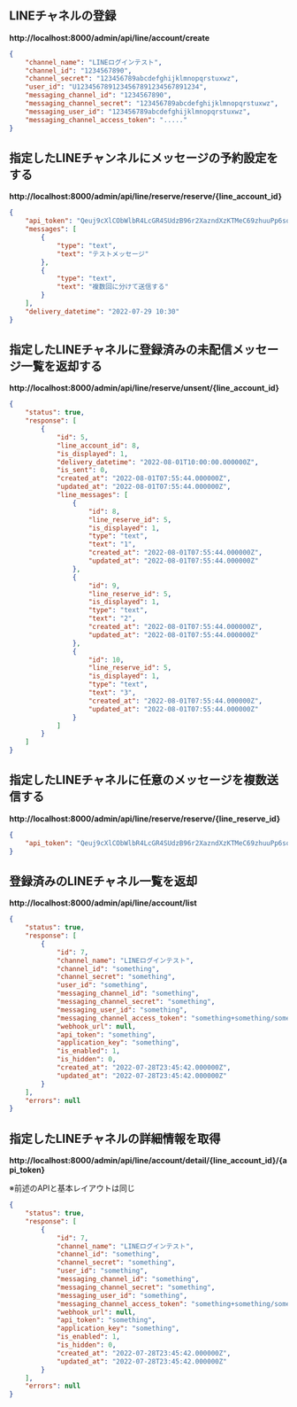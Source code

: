 
## LINEチャネルの登録

**http://localhost:8000/admin/api/line/account/create**

```post.json
{
    "channel_name": "LINEログインテスト",
    "channel_id": "1234567890",
    "channel_secret": "123456789abcdefghijklmnopqrstuxwz",
    "user_id": "U1234567891234567891234567891234",
    "messaging_channel_id": "1234567890",
    "messaging_channel_secret": "123456789abcdefghijklmnopqrstuxwz",
    "messaging_user_id": "123456789abcdefghijklmnopqrstuxwz",
    "messaging_channel_access_token": "....."
}
```
## 指定したLINEチャンネルにメッセージの予約設定をする

**http://localhost:8000/admin/api/line/reserve/reserve/{line_account_id}**

```post.json
{
    "api_token": "Qeuj9cXlCObWlbR4LcGR4SUdzB96r2XazndXzKTMeC69zhuuPp6soxIPdOttJwMEhnV81qs5PAvJtuX_tgtyJEkkblsLMFH2",
    "messages": [
        {
            "type": "text",
            "text": "テストメッセージ"
        },
        {
            "type": "text",
            "text": "複数回に分けて送信する"
        }
    ],
    "delivery_datetime": "2022-07-29 10:30"
}
```

## 指定したLINEチャネルに登録済みの未配信メッセージ一覧を返却する

**http://localhost:8000/admin/api/line/reserve/unsent/{line_account_id}**

```response.json
{
    "status": true,
    "response": [
        {
            "id": 5,
            "line_account_id": 8,
            "is_displayed": 1,
            "delivery_datetime": "2022-08-01T10:00:00.000000Z",
            "is_sent": 0,
            "created_at": "2022-08-01T07:55:44.000000Z",
            "updated_at": "2022-08-01T07:55:44.000000Z",
            "line_messages": [
                {
                    "id": 8,
                    "line_reserve_id": 5,
                    "is_displayed": 1,
                    "type": "text",
                    "text": "1",
                    "created_at": "2022-08-01T07:55:44.000000Z",
                    "updated_at": "2022-08-01T07:55:44.000000Z"
                },
                {
                    "id": 9,
                    "line_reserve_id": 5,
                    "is_displayed": 1,
                    "type": "text",
                    "text": "2",
                    "created_at": "2022-08-01T07:55:44.000000Z",
                    "updated_at": "2022-08-01T07:55:44.000000Z"
                },
                {
                    "id": 10,
                    "line_reserve_id": 5,
                    "is_displayed": 1,
                    "type": "text",
                    "text": "3",
                    "created_at": "2022-08-01T07:55:44.000000Z",
                    "updated_at": "2022-08-01T07:55:44.000000Z"
                }
            ]
        }
    ]
}
```

## 指定したLINEチャネルに任意のメッセージを複数送信する

**http://localhost:8000/admin/api/line/reserve/reserve/{line_reserve_id}**

```post.json
{
    "api_token": "Qeuj9cXlCObWlbR4LcGR4SUdzB96r2XazndXzKTMeC69zhuuPp6soxIPdOttJwMEhnV81qs5PAvJtuX_tgtyJEkkblsLMFH2"
}
```


## 登録済みのLINEチャネル一覧を返却

**http://localhost:8000/admin/api/line/account/list**

```response.json
{
    "status": true,
    "response": [
        {
            "id": 7,
            "channel_name": "LINEログインテスト",
            "channel_id": "something",
            "channel_secret": "something",
            "user_id": "something",
            "messaging_channel_id": "something",
            "messaging_channel_secret": "something",
            "messaging_user_id": "something",
            "messaging_channel_access_token": "something+something/something/something+something+something/something/1O/something=",
            "webhook_url": null,
            "api_token": "something",
            "application_key": "something",
            "is_enabled": 1,
            "is_hidden": 0,
            "created_at": "2022-07-28T23:45:42.000000Z",
            "updated_at": "2022-07-28T23:45:42.000000Z"
        }
    ],
    "errors": null
}
```

## 指定したLINEチャネルの詳細情報を取得

**http://localhost:8000/admin/api/line/account/detail/{line_account_id}/{api_token}**

※前述のAPIと基本レイアウトは同じ
```response.json
{
    "status": true,
    "response": [
        {
            "id": 7,
            "channel_name": "LINEログインテスト",
            "channel_id": "something",
            "channel_secret": "something",
            "user_id": "something",
            "messaging_channel_id": "something",
            "messaging_channel_secret": "something",
            "messaging_user_id": "something",
            "messaging_channel_access_token": "something+something/something/something+something+something/something/1O/something=",
            "webhook_url": null,
            "api_token": "something",
            "application_key": "something",
            "is_enabled": 1,
            "is_hidden": 0,
            "created_at": "2022-07-28T23:45:42.000000Z",
            "updated_at": "2022-07-28T23:45:42.000000Z"
        }
    ],
    "errors": null
}
```

